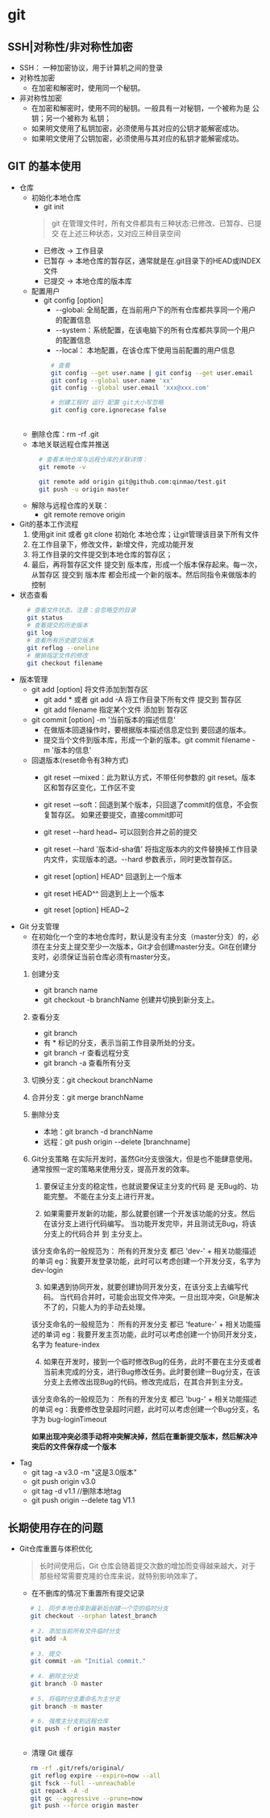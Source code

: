 # git 
## SSH|对称性/非对称性加密
* SSH： 一种加密协议，用于计算机之间的登录
* 对称性加密
   - 在加密和解密时，使用同一个秘钥。
* 非对称性加密
   - 在加密和解密时，使用不同的秘钥。一般具有一对秘钥，一个被称为是 公钥；另一个被称为 私钥；
   - 如果明文使用了私钥加密，必须使用与其对应的公钥才能解密成功。
   - 如果明文使用了公钥加密，必须使用与其对应的私钥才能解密成功。
## GIT 的基本使用
* 仓库
  + 初始化本地仓库
    - git init 
    > git 在管理文件时，所有文件都具有三种状态:已修改、已暂存、已提交
    > 在上述三种状态，又对应三种目录空间
    - 已修改 -> 工作目录
    - 已暂存 -> 本地仓库的暂存区，通常就是在.git目录下的HEAD或INDEX文件
    - 已提交 -> 本地仓库的版本库
  + 配置用户
    + git config [option]
      - --global: 全局配置，在当前用户下的所有仓库都共享同一个用户的配置信息
      - --system：系统配置，在该电脑下的所有仓库都共享同一个用户的配置信息
      - --local： 本地配置，在该仓库下使用当前配置的用户信息
      ```bash
        # 查看
        git config --get user.name | git config --get user.email
        git config --global user.name 'xx'
        git config --global user.email 'xxx@xxx.com'

        # 创建工程时 运行 配置 git大小写忽略
        git config core.ignorecase false
        
      ```
  + 删除仓库：rm -rf .git  
  + 本地关联远程仓库并推送
    ```bash
      # 查看本地仓库与远程仓库的关联详情：
      git remote -v 

      git remote add origin git@github.com:qinmao/test.git
      git push -u origin master
    ```
  + 解除与远程仓库的关联：
    - git remote remove origin
* Git的基本工作流程
  1. 使用git init 或者 git clone 初始化 本地仓库；让git管理该目录下所有文件
  2. 在工作目录下，修改文件，新增文件，完成功能开发
  3. 将工作目录的文件提交到本地仓库的暂存区；
  4. 最后，再将暂存区文件 提交到 版本库，形成一个版本保存起来。每一次，从暂存区 提交到 版本库 都会形成一个新的版本。然后同指令来做版本的控制
* 状态查看
  ```bash
    # 查看文件状态，注意：会忽略空的目录
    git status 
    # 查看提交的历史版本 
    git log 
    # 查看所有历史提交版本
    git reflog --oneline 
    # 撤销指定文件的修改
    git checkout filename 
  ```
* 版本管理
  + git add [option] 将文件添加到暂存区
    - git add * 或者 git add -A 将工作目录下所有文件 提交到 暂存区
    - git add filename 指定某个文件 添加到 暂存区
  + git commit [option] -m '当前版本的描述信息'
    - 在做版本回退操作时，要根据版本描述信息定位到 要回退的版本。
    - 提交当个文件到版本库，形成一个新的版本。git commit filename -m '版本的信息'
  + 回退版本(reset命令有3种方式)
    - git reset -–mixed：此为默认方式，不带任何参数的 git reset。版本区和暂存区变化，工作区不变
    - git reset -–soft：回退到某个版本，只回退了commit的信息，不会恢复暂存区。 如果还要提交，直接commit即可

    - git reset --hard head~ 可以回到合并之前的提交
    - git reset --hard '版本id-sha值' 将指定版本内的文件替换掉工作目录内文件，实现版本的退。--hard 参数表示，同时更改暂存区。
    
    - git reset [option] HEAD^ 回退到上一个版本 
    - git reset HEAD^^ 回退到上上一个版本
    - git reset [option] HEAD~2  
* Git 分支管理
    - 在初始化一个空的本地仓库时，默认是没有主分支（master分支）的，必须在主分支上提交至少一次版本，Git才会创建master分支。Git在创建分支时，必须保证当前仓库必须有master分支。
    1. 创建分支
        - git branch name
        - git checkout -b branchName 创建并切换到新分支上。
    2. 查看分支
        - git branch
        - 有 * 标记的分支，表示当前工作目录所处的分支。
        - git branch -r 查看远程分支
        - git branch -a 查看所有分支

    3. 切换分支：git checkout branchName

    4. 合并分支：git merge branchName

    5. 删除分支
        - 本地：git branch -d branchName
        - 远程：git push origin --delete [branchname]

    6. Git分支策略
        在实际开发时，虽然Git分支很强大，但是也不能肆意使用。通常按照一定的策略来使用分支，提高开发的效率。
        1. 要保证主分支的稳定性，也就说要保证主分支的代码 是 无Bug的、功能完整。
        不能在主分支上进行开发。

        2. 如果需要开发新的功能，那么就要创建一个开发该功能的分支。然后在该分支上进行代码编写。
        当功能开发完毕，并且测试无Bug，将该分支上的代码合并 到 主分支上。

        该分支命名的一般规范为：
        所有的开发分支 都已 'dev-' + 相关功能描述的单词
        eg：我要开发登录功能，此时可以考虑创建一个开发分支，名字为 dev-login

        3. 如果遇到协同开发，就要创建协同开发分支，在该分支上去编写代码。
        当代码合并时，可能会出现文件冲突。一旦出现冲突，Git是解决不了的，只能人为的手动去处理。

        该分支命名的一般规范为：
        所有的开发分支 都已 'feature-' + 相关功能描述的单词
        eg：我要开发主页功能，此时可以考虑创建一个协同开发分支，名字为 feature-index

        4. 如果在开发时，接到一个临时修改Bug的任务，此时不要在主分支或者当前未完成的分支，进行Bug修改任务。此时要创建一Bug分支，在该分支上去修改出现Bug的代码。修改完成后，在其合并到主分支。

        该分支命名的一般规范为：
        所有的开发分支 都已 'bug-' + 相关功能描述的单词
        eg：我要修改登录超时问题，此时可以考虑创建一个Bug分支，名字为 bug-loginTimeout

        __如果出现冲突必须手动将冲突解决掉，然后在重新提交版本，然后解决冲突后的文件保存成一个版本__
* Tag
    - git tag -a v3.0 -m "这是3.0版本"
    - git push origin v3.0 
    - git tag -d v1.1  //删除本地tag
    - git push origin --delete tag V1.1 
## 长期使用存在的问题
* Git仓库重置与体积优化
  > 长时间使用后，Git 仓库会随着提交次数的增加而变得越来越大，对于那些经常需要克隆的仓库来说，就特别影响效率了。
  - 在不删库的情况下重置所有提交记录
  ```bash
     # 1. 同步本地仓库到最新后创建一个空的临时分支
     git checkout --orphan latest_branch
 
     # 2. 添加当前所有文件临时分支
     git add -A
 
     # 3. 提交
     git commit -am "Initial commit."
 
     # 4. 删除主分支
     git branch -D master
 
     # 5. 将临时分支重命名为主分支
     git branch -m master
 
     # 6. 强推主分支到远程仓库
     git push -f origin master
 
  ```
  - 清理 Git 缓存
  ```bash
     rm -rf .git/refs/original/
     git reflog expire --expire=now --all
     git fsck --full --unreachable
     git repack -A -d
     git gc --aggressive --prune=now
     git push --force origin master
  ```